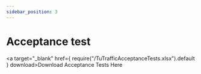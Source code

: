 ```yaml
---
sidebar_position: 3
---
```

# Acceptance test

<a target="_blank" href={ require("/TuTrafficAcceptanceTests.xlsx").default } download>Download Acceptance Tests Here</a>